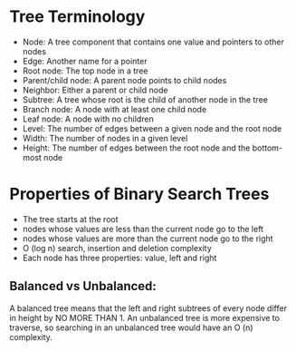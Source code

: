# Tree Terminology

- Node: A tree component that contains one value and pointers to other nodes
- Edge: Another name for a pointer
- Root node: The top node in a tree
- Parent/child node: A parent node points to child nodes
- Neighbor: Either a parent or child node
- Subtree: A tree whose root is the child of another node in the tree
- Branch node: A node with at least one child node
- Leaf node: A node with no children
- Level: The number of edges between a given node and the root node
- Width: The number of nodes in a given level
- Height: The number of edges between the root node and the bottom-most node

# Properties of Binary Search Trees

- The tree starts at the root
- nodes whose values are less than the current node go to the left
- nodes whose values are more than the current node go to the right
- O (log n) search, insertion and deletion complexity
- Each node has three properties: value, left and right

## Balanced vs Unbalanced:

A balanced tree means that the left and right subtrees of every node differ in height by NO MORE THAN 1.
An unbalanced tree is more expensive to traverse, so searching in an unbalanced tree would have an O (n) complexity.
